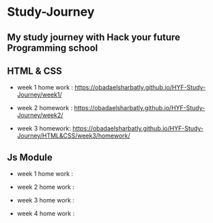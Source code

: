 # Study-Journey
## My study journey with Hack your future Programming school
## HTML & CSS 

- week 1 home work : https://obadaelsharbatly.github.io/HYF-Study-Journey/week1/

- week 2 homework : https://obadaelsharbatly.github.io/HYF-Study-Journey/week2/

- week 3 homework: https://obadaelsharbatly.github.io/HYF-Study-Journey/HTML&CSS/week3/homework/

## Js Module

- week 1 home work :

- week 2 home work :

- week 3 home work :

- week 4 home work :
